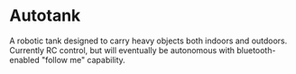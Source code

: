 # Autotank

A robotic tank designed to carry heavy objects both indoors and outdoors. Currently RC control, but will eventually be autonomous with bluetooth-enabled "follow me" capability.
